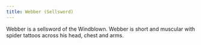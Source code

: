 ```yaml
---
title: Webber (Sellsword)
---
```


Webber is a sellsword of the Windblown. Webber is short and muscular with spider tattoos across his head, chest and arms. 


